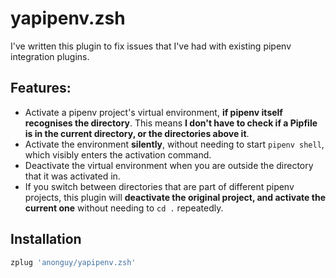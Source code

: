 # yapipenv.zsh

I've written this plugin to fix issues that I've had with existing pipenv integration plugins. <br/>

## Features:
- Activate a pipenv project's virtual environment, **if pipenv itself recognises the directory**. This means **I don't have to check if a Pipfile is in the current directory, or the directories above it**. <br/>
- Activate the environment **silently**, without needing to start `pipenv shell`, which visibly enters the activation command.
- Deactivate the virtual environment when you are outside the directory that it was activated in.
- If you switch between directories that are part of different pipenv projects, this plugin will **deactivate the original project, and activate the current one** without needing to `cd .` repeatedly.

## Installation
```bash
zplug 'anonguy/yapipenv.zsh'
```
